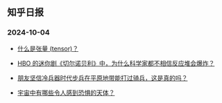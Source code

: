 ## 知乎日报 
### 2024-10-04

+ [什么是张量 (tensor)？](https://daily.zhihu.com/story/9775923)

+ [HBO 的迷你剧《切尔诺贝利》中，为什么科学家都不相信反应堆会爆炸？](https://daily.zhihu.com/story/9775906)

+ [朋友坚信冷兵器时代步兵在平原地带能打过骑兵，这是真的吗？](https://daily.zhihu.com/story/9775916)

+ [宇宙中有哪些令人感到恐惧的天体？](https://daily.zhihu.com/story/9775924)

